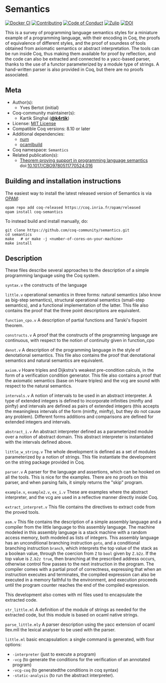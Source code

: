 <!---
This file was generated from `meta.yml`, please do not edit manually.
Follow the instructions on https://github.com/coq-community/templates to regenerate.
--->
# Semantics

[![Docker CI][docker-action-shield]][docker-action-link]
[![Contributing][contributing-shield]][contributing-link]
[![Code of Conduct][conduct-shield]][conduct-link]
[![Zulip][zulip-shield]][zulip-link]
[![DOI][doi-shield]][doi-link]

[docker-action-shield]: https://github.com/coq-community/semantics/workflows/Docker%20CI/badge.svg?branch=master
[docker-action-link]: https://github.com/coq-community/semantics/actions?query=workflow:"Docker%20CI"

[contributing-shield]: https://img.shields.io/badge/contributions-welcome-%23f7931e.svg
[contributing-link]: https://github.com/coq-community/manifesto/blob/master/CONTRIBUTING.md

[conduct-shield]: https://img.shields.io/badge/%E2%9D%A4-code%20of%20conduct-%23f15a24.svg
[conduct-link]: https://github.com/coq-community/manifesto/blob/master/CODE_OF_CONDUCT.md

[zulip-shield]: https://img.shields.io/badge/chat-on%20zulip-%23c1272d.svg
[zulip-link]: https://coq.zulipchat.com/#narrow/stream/237663-coq-community-devs.20.26.20users


[doi-shield]: https://zenodo.org/badge/DOI/10.1017/CBO9780511770524.016.svg
[doi-link]: https://doi.org/10.1017/CBO9780511770524.016

This is a survey of programming language semantics styles
for a miniature example of a programming language, with their encoding
in Coq, the proofs of equivalence of different styles, and the proof
of soundess of tools obtained from axiomatic semantics or abstract
interpretation.  The tools can be run inside Coq, thus making them
available for proof by reflection, and the code can also be extracted
and connected to a yacc-based parser, thanks to the use of a functor
parameterized by a module type of strings.  A hand-written parser is
also provided in Coq, but there are no proofs associated.


## Meta

- Author(s):
  - Yves Bertot (initial)
- Coq-community maintainer(s):
  - Kartik Singhal ([**@k4rtik**](https://github.com/k4rtik))
- License: [MIT License](LICENSE)
- Compatible Coq versions: 8.10 or later
- Additional dependencies:
  - [num](https://opam.ocaml.org/packages/num/)
  - [ocamlbuild](https://github.com/ocaml/ocamlbuild)
- Coq namespace: `Semantics`
- Related publication(s):
  - [Theorem proving support in programming language semantics](https://hal.inria.fr/inria-00160309) doi:[10.1017/CBO9780511770524.016](https://doi.org/10.1017/CBO9780511770524.016)

## Building and installation instructions

The easiest way to install the latest released version of Semantics
is via [OPAM](https://opam.ocaml.org/doc/Install.html):

```shell
opam repo add coq-released https://coq.inria.fr/opam/released
opam install coq-semantics
```

To instead build and install manually, do:

``` shell
git clone https://github.com/coq-community/semantics.git
cd semantics
make   # or make -j <number-of-cores-on-your-machine> 
make install
```


## Description
These files describe several approaches to the description of a simple
programming language using the Coq system.

`syntax.v` the constructs of the language

`little.v` operational semantics in three forms: natural semantics (also know
  as big-step semantics), structural operational semantics (small-step
  semantics), and a functional implementation of the latter.  This file
  also contains the proof that the three point descriptions are equivalent.

`function_cpo.v`  A description of partial functions and Tarski's fixpoint theorem.

`constructs.v`  A proof that the constructs of the programming language are
  continuous, with respect to the notion of continuity given in function_cpo

`denot.v` A description of the programming language in the style of denotational
  semantics.  This file also contains the proof that denotational semantics
  and natural semantics are equivalent.

`axiom.v` Hoare triples and Dijkstra's weakest pre-condition calculs, in the form
  of a verification condition generator.  This   file also contains a proof that
  the axiomatic semantics (base on Hoare triples) and the vcg are sound with
  respect to the natural semantics.

`intervals.v` A notion of intervals to be used in an abstract interpreter.
  A type of extended integers is defined to incorporate infinities (minfty
  and pinfty) and intervals are defined as pairs of extended integers
  (this accepts the meaningless intervals of the form (minfty, minfty), but
  they do not cause any problem).  Different forms additions and comparisons
  are defined for extended integers and intervals.

`abstract_i.v`  An abstract interpreter defined as a parameterized module over
  a notion of abstract domain.  This abstract interpreter is instantiated
  with the intervals defined above.

`little_w_string.v`  The whole development is defined as a set of modules
  parameterized by a notion of strings.  This file instantiate the development
  on the string package provided in Coq.

`parser.v` A parser for the language and assertions, which can be hooked on all
  the tools.  This is nice for the examples.  There are no proofs on this
  parser, and when parsing fails, it simply returns the "skip" program.

`example.v`, `example2.v`, `ex_i.v`  These are examples where the abstract interpreter,
  and the vcg are used in a reflective manner directly inside Coq.

`extract_interpret.v`  This file contains the directives to extract code from
  the proved tools.

`asm.v`  This file contains the description of a simple assembly language and
  a compiler from the little language to this assembly language.  The machine
  modeled in this assembly language is a stack machine with a random access
  memory, both modeled as lists of integers.  This assembly
  language has an unconditional branching instruction `goto`, and a conditional
  branching instruction `branch`, which interprets the top value of the stack
  as a boolean value, through the coercion from `Z` to `bool` given by
  `Z.b2z`.  If the top value is `Z.b2z true`, then branching at the prescribed
  address occurs, otherwise control flow passes to the next instruction in the
  program.  The compiler comes with a partial proof of correctness, expressing
  that when an instruction executes and terminates, the compiled expression
  can also be executed in a memory faithful to the environment, and execution
  proceeds until the program counter reaches the end of the compiled expression.

This development also comes with ml files used to encapsulate the extracted
code.

`str_little.ml`  A definition of the module of strings as needed for the
  extracted code, but this module is based on ocaml native strings.

`parse_little.mly` A parser description using the yacc extension of ocaml
llex.mll the lexical analyser to be used with the parser.

`little.ml` basic encapsulation: a single command is generated, with four
  options:
  - `-interpreter` (just to execute a program)
  - `-vcg` (to generate the conditions for the verification of an annotated program)
  - `-vcg-coq` (to generatedthe conditions in coq syntax)
  - `-static-analysis` (to run the abstract interpreter).

